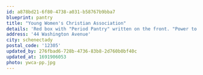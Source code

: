 ```yaml
---
id: a878bd21-6f80-4738-a031-b58767b9bba7
blueprint: pantry
title: "Young Women's Christian Association"
details: 'Red box with "Period Pantry" written on the front. "Power to the Period" is written on the side. This pantry is found to the left of a Free Food Fridge located at the YWCA entrance.'
address: '44 Washington Avenue'
city: schenectady
postal_code: '12305'
updated_by: 276fbad6-728b-4736-83b8-2d760b0bf40c
updated_at: 1691906053
photo: ywca-pp.jpg
---
```

